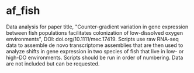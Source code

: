 # af_fish
Data analysis for paper title, "Counter-gradient variation in gene expression between fish populations facilitates colonization of low-dissolved oxygen environments", DOI: doi.org/10.1111/mec.17419. Scripts use raw RNA-seq data to assemble de novo transcriptome assemblies that are then used to analyze shifts in gene expression in two species of fish that live in low- or high-DO environments. Scripts should be run in order of numbering. Data are not included but can be requested.
